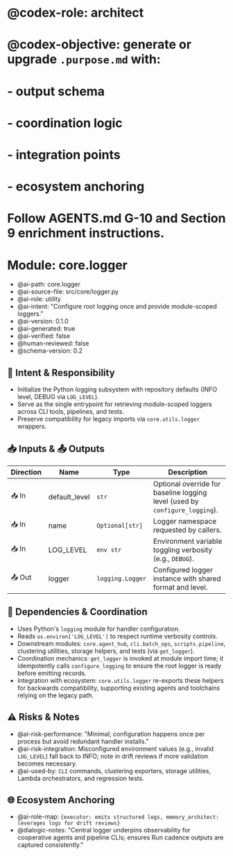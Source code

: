 # @codex-role: architect
# @codex-objective: generate or upgrade `.purpose.md` with:
# - output schema
# - coordination logic
# - integration points
# - ecosystem anchoring
# Follow AGENTS.md G-10 and Section 9 enrichment instructions.

# Module: core.logger

- @ai-path: core.logger
- @ai-source-file: src/core/logger.py
- @ai-role: utility
- @ai-intent: "Configure root logging once and provide module-scoped loggers."
- @ai-version: 0.1.0
- @ai-generated: true
- @ai-verified: false
- @human-reviewed: false
- @schema-version: 0.2

## 🎯 Intent & Responsibility
- Initialize the Python logging subsystem with repository defaults (INFO level, DEBUG via `LOG_LEVEL`).
- Serve as the single entrypoint for retrieving module-scoped loggers across CLI tools, pipelines, and tests.
- Preserve compatibility for legacy imports via `core.utils.logger` wrappers.

## 📥 Inputs & 📤 Outputs
| Direction | Name | Type | Description |
|-----------|------|------|-------------|
| 📥 In | default_level | `str` | Optional override for baseline logging level (used by `configure_logging`). |
| 📥 In | name | `Optional[str]` | Logger namespace requested by callers. |
| 📥 In | LOG_LEVEL | `env str` | Environment variable toggling verbosity (e.g., `DEBUG`). |
| 📤 Out | logger | `logging.Logger` | Configured logger instance with shared format and level. |

## 🔗 Dependencies & Coordination
- Uses Python's `logging` module for handler configuration.
- Reads `os.environ['LOG_LEVEL']` to respect runtime verbosity controls.
- Downstream modules: `core.agent_hub`, `cli.batch_ops`, `scripts.pipeline`, clustering utilities, storage helpers, and tests (via `get_logger`).
- Coordination mechanics: `get_logger` is invoked at module import time; it idempotently calls `configure_logging` to ensure the root logger is ready before emitting records.
- Integration with ecosystem: `core.utils.logger` re-exports these helpers for backwards compatibility, supporting existing agents and toolchains relying on the legacy path.

## ⚠️ Risks & Notes
- @ai-risk-performance: "Minimal; configuration happens once per process but avoid redundant handler installs."
- @ai-risk-integration: Misconfigured environment values (e.g., invalid `LOG_LEVEL`) fall back to INFO; note in drift reviews if more validation becomes necessary.
- @ai-used-by: `CLI` commands, clustering exporters, storage utilities, Lambda orchestrators, and regression tests.

## 🌐 Ecosystem Anchoring
- @ai-role-map: `{executor: emits structured logs, memory_architect: leverages logs for drift reviews}`
- @dialogic-notes: "Central logger underpins observability for cooperative agents and pipeline CLIs; ensures Run cadence outputs are captured consistently."
